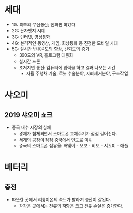 # 세대
* 1G: 최초의 무선통신; 전화만 되었다
* 2G: 문자멧지 시대
* 3G: 인터넷, 영상통화
* 4G: 본격적인 동영상, 게임, 화상통화 등 진정한 모바일 시대
* 5G: 실시간 반응속도의 향상, 신뢰도의 증가
	* 360도의 VR, 홀로그램 대중화
	* 실시간 드론
	* 초저지연  통신: 컴퓨터에 입력을 하고 결과 나오는 시간
		* 자율 주행차 기술, 로봇 수술분야, 지뢰제거분야, 구조작업

# 샤오미
## 2019 샤오미 쇼크
* 중국 내수 시장의 침체
	* 경제가 침체되면서 스마트폰 교체주기가 점점 길어진다.
	* 세계의 공장이 점점 중국에서 인도로 이동
	* 중국의 스마트폰 점유율: 화웨이 - 오포 - 비보 - 샤오미 - 애플

# 베터리

## 충전
* 따뜻한 곳에서 리튬이온의 속도가 빨라져 충전이 잘된다.
	* 차가운 곳에서는 전류의 저항은 크고 전류 손실은 증가한다.
